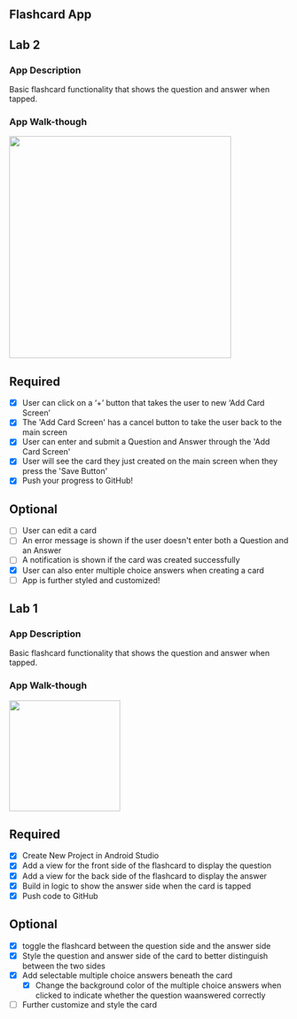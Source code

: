## Flashcard App

## Lab 2

### App Description
Basic flashcard functionality that shows the question and answer when tapped.

### App Walk-though

<img src="https://s4.gifyu.com/images/ewwAmhHi.gif" width=400><br>

## Required
- [X] User can click on a ‘+’ button that takes the user to new ‘Add Card Screen’
- [X] The 'Add Card Screen' has a cancel button to take the user back to the main screen
- [X] User can enter and submit a Question and Answer through the 'Add Card Screen'
- [X] User will see the card they just created on the main screen when they press the 'Save Button'
- [X] Push your progress to GitHub!

## Optional
- [ ] User can edit a card
- [ ] An error message is shown if the user doesn't enter both a Question and an Answer
- [ ] A notification is shown if the card was created successfully
- [X] User can also enter multiple choice answers when creating a card
- [ ] App is further styled and customized!

## Lab 1

### App Description
Basic flashcard functionality that shows the question and answer when tapped.

### App Walk-though

<img src="https://i.imgur.com/zqhUa54.gif" width=200><br>

## Required
- [X] Create New Project in Android Studio
- [X] Add a view for the front side of the flashcard to display the question
- [X] Add a view for the back side of the flashcard to display the answer
- [X] Build in logic to show the answer side when the card is tapped
- [X] Push code to GitHub
## Optional
- [X] toggle the flashcard between the question side and the answer side
- [X] Style the question and answer side of the card to better distinguish between the two sides
- [X] Add selectable multiple choice answers beneath the card
   - [X] Change the background color of the multiple choice answers when clicked to indicate whether the question waanswered correctly
- [ ] Further customize and style the card
